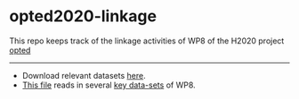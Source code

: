 # opted2020-linkage

This repo keeps track of the linkage activities of WP8 of the H2020 project [opted](https://opted.eu/)

----

- Download relevant datasets [here](get-data.py). 
- [This file](reading-datafiles.ipynb) reads in several [key data-sets](info-on-datasets.md) of WP8.
